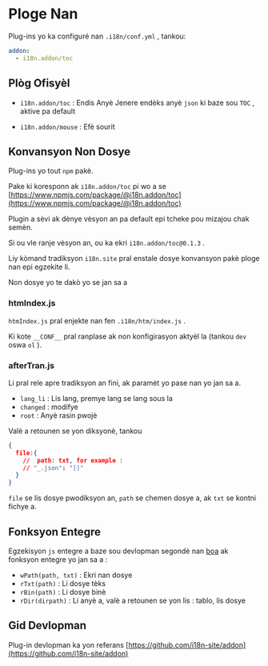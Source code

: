 # Ploge Nan

Plug-ins yo ka configuré nan `.i18n/conf.yml` , tankou:

```yml
addon:
  - i18n.addon/toc
```

## Plòg Ofisyèl

* `i18n.addon/toc` : Endis Anyè
  Jenere endèks anyè `json` ki baze sou `TOC` , aktive pa default

* `i18n.addon/mouse` : Efè sourit

## Konvansyon Non Dosye

Plug-ins yo tout `npm` pakè.

Pake ki koresponn ak `i18n.addon/toc` pi wo a se [https://www.npmjs.com/package/@i18n.addon/toc](https://www.npmjs.com/package/@i18n.addon/toc)

Plugin a sèvi ak dènye vèsyon an pa default epi tcheke pou mizajou chak semèn.

Si ou vle ranje vèsyon an, ou ka ekri `i18n.addon/toc@0.1.3` .

Liy kòmand tradiksyon `i18n.site` pral enstale dosye konvansyon pakè ploge nan epi egzekite li.

Non dosye yo te dakò yo se jan sa a

### htmIndex.js

`htmIndex.js` pral enjekte nan fen `.i18n/htm/index.js` .

Ki kote `__CONF__` pral ranplase ak non konfigirasyon aktyèl la (tankou `dev` oswa `ol` ).

### afterTran.js

Li pral rele apre tradiksyon an fini, ak paramèt yo pase nan yo jan sa a.

* `lang_li` : Lis lang, premye lang se lang sous la
* `changed` : modifye
* `root` : Anyè rasin pwojè

Valè a retounen se yon diksyonè, tankou

```json
{
  file:{
    //  path: txt, for example :
    // "_.json": "[]"
  }
}
```

`file` se lis dosye pwodiksyon an, `path` se chemen dosye a, ak `txt` se kontni fichye a.

## Fonksyon Entegre

Egzekisyon `js` entegre a baze sou devlopman segondè nan [boa](https://github.com/boa-dev/boa) ak fonksyon entegre yo jan sa a :

* `wPath(path, txt)` : Ekri nan dosye
* `rTxt(path)` : Li dosye tèks
* `rBin(path)` : Li dosye binè
* `rDir(dirpath)` : Li anyè a, valè a retounen se yon lis : tablo, lis dosye

## Gid Devlopman

Plug-in devlopman ka yon referans [https://github.com/i18n-site/addon](https://github.com/i18n-site/addon)